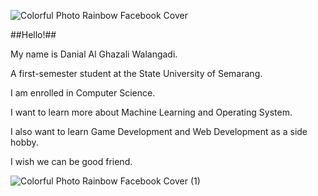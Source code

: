 ![Colorful Photo Rainbow Facebook Cover](https://github.com/agw2005/agw2005/assets/144427821/2c3049fa-1a28-49cb-8b29-fc9afe1ed1c4)

##Hello!##

My name is Danial Al Ghazali Walangadi.

A first-semester student at the State University of Semarang.

I am enrolled in Computer Science.



I want to learn more about Machine Learning and Operating System.

I also want to learn Game Development and Web Development as a side hobby.

I wish we can be good friend.

![Colorful Photo Rainbow Facebook Cover (1)](https://github.com/agw2005/agw2005/assets/144427821/37be59b8-4781-4bb7-901f-aeb5892b909b)
